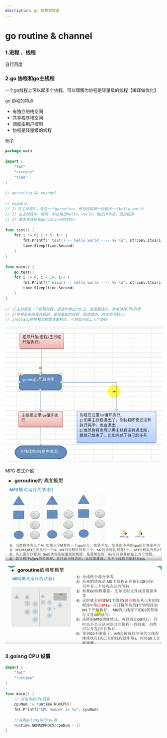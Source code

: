 ```yaml
---
description: go 协程和管道
---
```


# go routine & channel

### 1.进程 、线程 

自行百度

### 2.go 协程和go主线程

一个go线程上可以起多个协程，可以理解为协程是轻量级的线程【编译做优化】

go 协程的特点

* 有独立的栈空间
* 共享程序堆空间
* 调度由用户控制
* 协程是轻量级的线程

例子

```go
package main

import (
	"fmt"
	"strconv"
	"time"
)

// gorouting && channel

// example
// 1）在主线程中，开启一个goroutine，改协程每隔一秒输出一个hello,world
// 2) 在主线程中，每隔一秒也输出hello，world，输出10次后，退出程序
// 3) 要求主线程和goroutine同时执行

func test() {
	for i := 0; i < 5; i++ {
		fmt.Printf(" test() -- hello world ---- %v \n", strconv.Itoa(i))
		time.Sleep(time.Second)
	}
}

func main() {
	go test()
	for i := 0; i < 10; i++ {
		fmt.Printf(" main() -- hello world ---- %v \n", strconv.Itoa(i))
		time.Sleep(time.Second)
	}
}

// 1)主线程是一个物理线程，直接作用在cpu上，是重量级的，非常消耗CPU资源
// 2)协程是主线程开启的，是轻量级的线程，是逻辑态，对资源消耗小。
// 3)Golang的协程机制是主要特点，可轻松开启上万个协程
```

![](../.gitbook/assets/image%20%285%29.png)

MPG 模式介绍



![](../.gitbook/assets/image%20%283%29.png)

![](../.gitbook/assets/image%20%282%29.png)

### 3.golang CPU 设置

```go
import (
	"fmt"
	"runtime"
)

func main() {
	// 获取当前CPU数量
	cpuNum := runtime.NumCPU()
	fmt.Printf("CPU mumber is %v", cpuNum)

	//设置golang运行cpu数
	runtime.GOMAXPROCS(cpuNum - 1)
}
```



